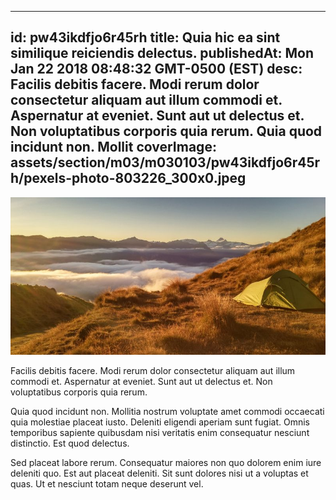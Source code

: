 
---
id: pw43ikdfjo6r45rh
title: Quia hic ea sint similique reiciendis delectus.
publishedAt: Mon Jan 22 2018 08:48:32 GMT-0500 (EST)
desc: Facilis debitis facere. Modi rerum dolor consectetur aliquam aut illum commodi et. Aspernatur at eveniet. Sunt aut ut delectus et. Non voluptatibus corporis quia rerum. Quia quod incidunt non. Mollit
coverImage: assets/section/m03/m030103/pw43ikdfjo6r45rh/pexels-photo-803226_300x0.jpeg
---

![image from pexels.com](assets/section/m03/m030103/pw43ikdfjo6r45rh/pexels-photo-803226.jpeg)

Facilis debitis facere. Modi rerum dolor consectetur aliquam aut illum commodi et. Aspernatur at eveniet. Sunt aut ut delectus et. Non voluptatibus corporis quia rerum.
 
Quia quod incidunt non. Mollitia nostrum voluptate amet commodi occaecati quia molestiae placeat iusto. Deleniti eligendi aperiam sunt fugiat. Omnis temporibus sapiente quibusdam nisi veritatis enim consequatur nesciunt distinctio. Est quod delectus.
 
Sed placeat labore rerum. Consequatur maiores non quo dolorem enim iure deleniti quo. Est aut placeat deleniti. Sit sunt dolores nisi ut a voluptas et quas. Ut et nesciunt totam neque deserunt vel.

